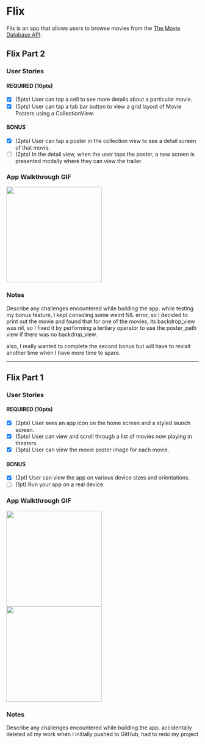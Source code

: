 # Flix

Flix is an app that allows users to browse movies from the [The Movie Database API](http://docs.themoviedb.apiary.io/#).

## Flix Part 2

### User Stories

#### REQUIRED (10pts)
- [x] (5pts) User can tap a cell to see more details about a particular movie.
- [x] (5pts) User can tap a tab bar button to view a grid layout of Movie Posters using a CollectionView.

#### BONUS
- [x] (2pts) User can tap a poster in the collection view to see a detail screen of that movie.
- [ ] (2pts) In the detail view, when the user taps the poster, a new screen is presented modally where they can view the trailer.

### App Walkthrough GIF
<img src="https://imgur.com/TE7wN4X.gif" width=250><br>

### Notes
Describe any challenges encountered while building the app.
while testing my bonus feature, I kept consoling some weird NIL error, so I decided to print out the movie and found that for one of the movies, its backdrop_view was nil, so I fixed it by performing a tertiary operator to use the poster_path view if there was no backdrop_view.

also, I really wanted to complete the second bonus but will have to revisit another time when I have more time to spare.

---

## Flix Part 1

### User Stories

#### REQUIRED (10pts)
- [x] (2pts) User sees an app icon on the home screen and a styled launch screen.
- [x] (5pts) User can view and scroll through a list of movies now playing in theaters.
- [x] (3pts) User can view the movie poster image for each movie.

#### BONUS
- [x] (2pt) User can view the app on various device sizes and orientations.
- [ ] (1pt) Run your app on a real device.

### App Walkthrough GIF
<img src="https://i.imgur.com/gwHQSVe.gif" width=250><br>
<img src="https://i.imgur.com/N4y2Mjp.gif" width=250><br>

### Notes
Describe any challenges encountered while building the app.
accidentally deleted all my work when I initially pushed to GitHub, had to redo my project
